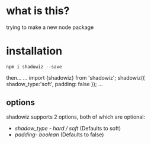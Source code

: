 # what is this?

trying to make a new node package

# installation

`npm i shadowiz --save`

then...
...
import {shadowiz} from 'shadowiz';
shadowiz({
shadow_type:'soft',
padding: false
});
...

## options

shadowiz supports 2 options, both of which are optional:

- _shadow_type_ - _hard / soft_ (Defaults to soft)
- _padding_- _boolean_ (Defaults to false)
